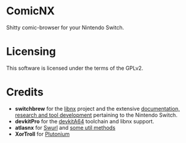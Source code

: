 ComicNX
=
Shitty comic-browser for your Nintendo Switch.

Licensing
=
This software is licensed under the terms of the GPLv2.

Credits
=
* __switchbrew__ for the [libnx](https://github.com/switchbrew/libnx) project and the extensive [documentation, research and tool development](http://switchbrew.org) pertaining to the Nintendo Switch.
* __devkitPro__ for the [devkitA64](https://devkitpro.org/) toolchain and libnx support.
* __atlasnx__ for [Swurl](https://github.com/AtlasNX/Swurl) and [some util methods](https://github.com/AtlasNX/Kosmos-Updater/blob/master/source/FileManager.cpp#L58)
* __XorTroll__ for [Plutonium](https://github.com/XorTroll/Plutonium/)
